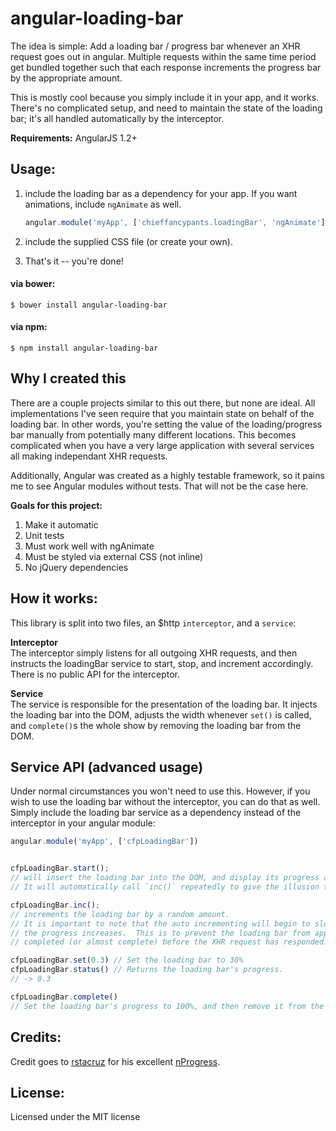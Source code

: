 angular-loading-bar
===================

The idea is simple: Add a loading bar / progress bar whenever an XHR request goes out in angular.  Multiple requests within the same time period get bundled together such that each response increments the progress bar by the appropriate amount.

This is mostly cool because you simply include it in your app, and it works.  There's no complicated setup, and need to maintain the state of the loading bar; it's all handled automatically by the interceptor.

**Requirements:** AngularJS 1.2+


## Usage:

1. include the loading bar as a dependency for your app.  If you want animations, include `ngAnimate` as well.

    ```js
    angular.module('myApp', ['chieffancypants.loadingBar', 'ngAnimate'])
    ```
    
2. include the supplied CSS file (or create your own).
3. That's it -- you're done!

#### via bower:
```
$ bower install angular-loading-bar
```
#### via npm:
```
$ npm install angular-loading-bar
```


## Why I created this
There are a couple projects similar to this out there, but none are ideal.  All implementations I've seen require that you maintain state on behalf of the loading bar.  In other words, you're setting the value of the loading/progress bar manually from potentially many different locations.  This becomes complicated when you have a very large application with several services all making independant XHR requests.

Additionally, Angular was created as a highly testable framework, so it pains me to see Angular modules without tests.  That will not be the case here.


**Goals for this project:**

1. Make it automatic
2. Unit tests
3. Must work well with ngAnimate
4. Must be styled via external CSS (not inline)
5. No jQuery dependencies




## How it works:
This library is split into two files, an $http `interceptor`, and a `service`:

**Interceptor**  
The interceptor simply listens for all outgoing XHR requests, and then instructs the loadingBar service to start, stop, and increment accordingly.  There is no public API for the interceptor.

**Service**  
The service is responsible for the presentation of the loading bar.  It injects the loading bar into the DOM, adjusts the width whenever `set()` is called, and `complete()`s the whole show by removing the loading bar from the DOM.

## Service API (advanced usage)
Under normal circumstances you won't need to use this.  However, if you wish to use the loading bar without the interceptor, you can do that as well.  Simply include the loading bar service as a dependency instead of the interceptor in your angular module:

```js
angular.module('myApp', ['cfpLoadingBar'])
```


```js

cfpLoadingBar.start();
// will insert the loading bar into the DOM, and display its progress at 1%.
// It will automatically call `inc()` repeatedly to give the illusion that the page load is progressing.

cfpLoadingBar.inc();
// increments the loading bar by a random amount.
// It is important to note that the auto incrementing will begin to slow down as
// the progress increases.  This is to prevent the loading bar from appearing
// completed (or almost complete) before the XHR request has responded. 

cfpLoadingBar.set(0.3) // Set the loading bar to 30%
cfpLoadingBar.status() // Returns the loading bar's progress.
// -> 0.3

cfpLoadingBar.complete()
// Set the loading bar's progress to 100%, and then remove it from the DOM.

```

## Credits: 
Credit goes to [rstacruz](https://github.com/rstacruz) for his excellent [nProgress](https://github.com/rstacruz/nprogress).

## License:
Licensed under the MIT license
